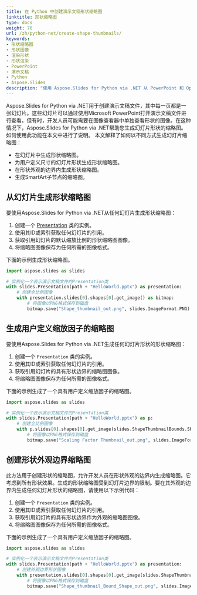 ```yaml
---
title: 在 Python 中创建演示文稿形状缩略图
linktitle: 形状缩略图
type: docs
weight: 70
url: /zh/python-net/create-shape-thumbnails/
keywords:
- 形状缩略图
- 形状图像
- 渲染形状
- 形状渲染
- PowerPoint
- 演示文稿
- Python
- Aspose.Slides
description: "使用 Aspose.Slides for Python via .NET 从 PowerPoint 和 OpenDocument 幻灯片生成高质量的形状缩略图——轻松创建并导出演示文稿缩略图。"
---
```


Aspose.Slides for Python via .NET用于创建演示文稿文件，其中每一页都是一张幻灯片。这些幻灯片可以通过使用Microsoft PowerPoint打开演示文稿文件进行查看。但有时，开发人员可能需要在图像查看器中单独查看形状的图像。在这种情况下，Aspose.Slides for Python via .NET帮助您生成幻灯片形状的缩略图。如何使用此功能在本文中进行了说明。
本文解释了如何以不同方式生成幻灯片缩略图：

- 在幻灯片中生成形状缩略图。
- 为用户定义尺寸的幻灯片形状生成形状缩略图。
- 在形状外观的边界内生成形状缩略图。
- 生成SmartArt子节点的缩略图。
## **从幻灯片生成形状缩略图**
要使用Aspose.Slides for Python via .NET从任何幻灯片生成形状缩略图：

1. 创建一个 [Presentation](https://reference.aspose.com/slides/python-net/aspose.slides/presentation/) 类的实例。
1. 使用其ID或索引获取任何幻灯片的引用。
1. 获取引用幻灯片的默认缩放比例的形状缩略图图像。
1. 将缩略图图像保存为任何所需的图像格式。

下面的示例生成形状缩略图。

```py
import aspose.slides as slides

# 实例化一个表示演示文稿文件的Presentation类
with slides.Presentation(path + "HelloWorld.pptx") as presentation:
    # 创建全比例图像
    with presentation.slides[0].shapes[0].get_image() as bitmap:
        # 将图像以PNG格式保存到磁盘
        bitmap.save("Shape_thumbnail_out.png", slides.ImageFormat.PNG)
```


## **生成用户定义缩放因子的缩略图**
要使用Aspose.Slides for Python via .NET生成任何幻灯片形状的形状缩略图：

1. 创建一个 `Presentation` 类的实例。
1. 使用其ID或索引获取任何幻灯片的引用。
1. 获取引用幻灯片的具有形状边界的缩略图图像。
1. 将缩略图图像保存为任何所需的图像格式。

下面的示例生成了一个具有用户定义缩放因子的缩略图。

```py
import aspose.slides as slides

# 实例化一个表示演示文稿文件的Presentation类
with slides.Presentation(path + "HelloWorld.pptx") as p:
    # 创建全比例图像
    with p.slides[0].shapes[0].get_image(slides.ShapeThumbnailBounds.SHAPE, 1, 1) as bitmap:
        # 将图像以PNG格式保存到磁盘
        bitmap.save("Scaling Factor Thumbnail_out.png", slides.ImageFormat.PNG)
```


## **创建形状外观边界缩略图**
此方法用于创建形状的缩略图，允许开发人员在形状外观的边界内生成缩略图。它考虑到所有形状效果。生成的形状缩略图受到幻灯片边界的限制。要在其外观的边界内生成任何幻灯片形状的缩略图，请使用以下示例代码：

1. 创建一个 `Presentation` 类的实例。
1. 使用其ID或索引获取任何幻灯片的引用。
1. 获取引用幻灯片的具有形状边界作为外观的缩略图图像。
1. 将缩略图图像保存为任何所需的图像格式。

下面的示例生成了一个具有用户定义缩放因子的缩略图。

```py
import aspose.slides as slides

# 实例化一个表示演示文稿文件的Presentation类
with slides.Presentation(path + "HelloWorld.pptx") as presentation:
    # 创建外观边界形状图像
    with presentation.slides[0].shapes[0].get_image(slides.ShapeThumbnailBounds.APPEARANCE, 1, 1) as bitmap:
        # 将图像以PNG格式保存到磁盘
        bitmap.save("Shape_thumbnail_Bound_Shape_out.png", slides.ImageFormat.PNG)
```